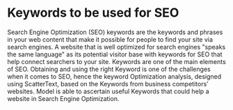 # Keywords to be used for SEO
Search Engine Optimization (SEO) keywords are the keywords and phrases in your web content that make it possible for people to find your site via search engines. A website that is well optimized for search engines "speaks the same language" as its potential visitor base with keywords for SEO that help connect searchers to your site. Keywords are one of the main elements of SEO.
Obtaining and using the right Keyword is one of the challenges when it comes to SEO, hence the keyword Optimization analysis, designed using ScatterText, based on the Keywords from business competitors' websites. Model is able to ascertain useful Keywords that could help a website in Search Engine Optimization.
